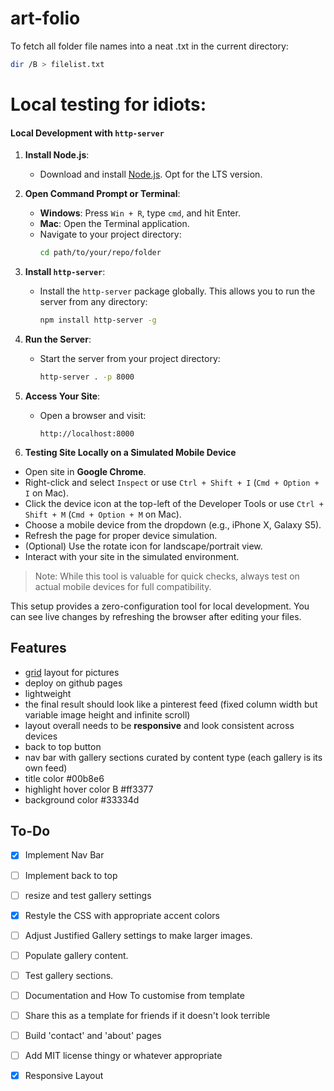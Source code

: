# art-folio

To fetch all folder file names into a neat .txt in the current directory:
```bash
dir /B > filelist.txt
```

# Local testing for idiots:

#### Local Development with `http-server`

1. **Install Node.js**:
   - Download and install [Node.js](https://nodejs.org/). Opt for the LTS version.

2. **Open Command Prompt or Terminal**:
   - **Windows**: Press `Win + R`, type `cmd`, and hit Enter.
   - **Mac**: Open the Terminal application.
   - Navigate to your project directory:
     ```bash
     cd path/to/your/repo/folder
     ```

3. **Install `http-server`**:
   - Install the `http-server` package globally. This allows you to run the server from any directory:
     ```bash
     npm install http-server -g
     ```

4. **Run the Server**:
   - Start the server from your project directory:
     ```bash
     http-server . -p 8000
     ```

5. **Access Your Site**:
   - Open a browser and visit:
     ```
     http://localhost:8000
     ```

6. **Testing Site Locally on a Simulated Mobile Device**

- Open site in **Google Chrome**.
- Right-click and select `Inspect` or use `Ctrl + Shift + I` (`Cmd + Option + I` on Mac).
- Click the device icon at the top-left of the Developer Tools or use `Ctrl + Shift + M` (`Cmd + Option + M` on Mac).
- Choose a mobile device from the dropdown (e.g., iPhone X, Galaxy S5).
- Refresh the page for proper device simulation.
- (Optional) Use the rotate icon for landscape/portrait view.
- Interact with your site in the simulated environment.

> Note: While this tool is valuable for quick checks, always test on actual mobile devices for full compatibility.


This setup provides a zero-configuration tool for local development. You can see live changes by refreshing the browser after editing your files.

## Features

- [grid](http://miromannino.github.io/Justified-Gallery/) layout for pictures
- deploy on github pages
- lightweight
- the final result should look like a pinterest feed (fixed column width but variable image height and infinite scroll)
- layout overall needs to be **responsive** and look consistent across devices
- back to top button
- nav bar with gallery sections curated by content type (each gallery is its own feed)
- title color #00b8e6
- highlight hover color B #ff3377
- background color #33334d

## To-Do

- [x] Implement Nav Bar
- [ ] Implement back to top
- [ ] resize and test gallery settings
- [x] Restyle the CSS with appropriate accent colors
- [ ] Adjust Justified Gallery settings to make larger images.
- [ ] Populate gallery content.
- [ ] Test gallery sections.
- [ ] Documentation and How To customise from template
- [ ] Share this as a template for friends if it doesn't look terrible
- [ ] Build 'contact' and 'about' pages
- [ ] Add MIT license thingy or whatever appropriate
- [x] Responsive Layout

